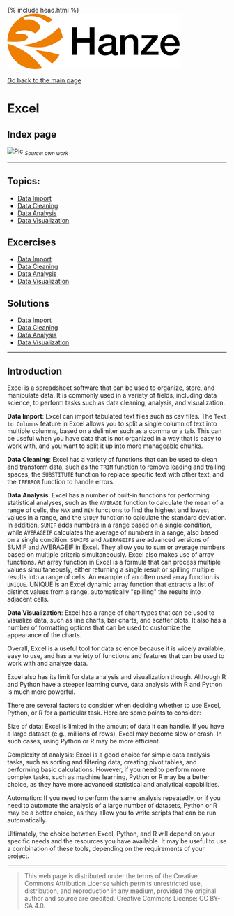 {% include head.html %}
![Hanze](../hanze/hanze.png)

[Go back to the main page](../index.md)


# Excel

## Index page

![Pic](./impression/excel.png)
*<sub>Source: own work</sub>*

---

## Topics:

- [Data Import](./excel_02_data_import.md)
- [Data Cleaning](./excel_05_data_cleaning.md)
- [Data Analysis](./excel_08_data_analysis.md)
- [Data Visualization](./excel_11_data_visualization.md)

## Excercises

- [Data Import](./excel_03_data_import_exercises.md)
- [Data Cleaning](./excel_06_data_cleaning_exercises.md)
- [Data Analysis](./excel_09_data_analysis_exercises.md)
- [Data Visualization](./excel_12_data_visualization_exercises.md)

## Solutions

- [Data Import](./excel_04_data_import_solutions.md)
- [Data Cleaning](./excel_07_data_cleaning_solutions.md)
- [Data Analysis](./excel_10_data_analysis_solutions.md)
- [Data Visualization](./excel_13_data_visualization_solutions.md)

---


## Introduction

Excel is a spreadsheet software that can be used to organize, store, and manipulate data. It is commonly used in a variety of fields, including data science, to perform tasks such as data cleaning, analysis, and visualization.

**Data Import**: Excel can import tabulated text files such as csv files. The `Text to Columns` feature in Excel allows you to split a single column of text into multiple columns, based on a delimiter such as a comma or a tab. This can be useful when you have data that is not organized in a way that is easy to work with, and you want to split it up into more manageable chunks.

**Data Cleaning**: Excel has a variety of functions that can be used to clean and transform data, such as the `TRIM` function to remove leading and trailing spaces, the `SUBSTITUTE` function to replace specific text with other text, and the `IFERROR` function to handle errors.

**Data Analysis**: Excel has a number of built-in functions for performing statistical analyses, such as the `AVERAGE` function to calculate the mean of a range of cells, the `MAX` and `MIN` functions to find the highest and lowest values in a range, and the `STDEV` function to calculate the standard deviation. In addition, `SUMIF` adds numbers in a range based on a single condition, while `AVERAGEIF` calculates the average of numbers in a range, also based on a single condition. `SUMIFS` and `AVERAGEIFS` are advanced versions of SUMIF and AVERAGEIF in Excel. They allow you to sum or average numbers based on multiple criteria simultaneously. Excel also makes use of array functions. An array function in Excel is a formula that can process multiple values simultaneously, either returning a single result or spilling multiple results into a range of cells. An example of an often used array function is `UNIQUE`. UNIQUE is an Excel dynamic array function that extracts a list of distinct values from a range, automatically "spilling" the results into adjacent cells.  

**Data Visualization**: Excel has a range of chart types that can be used to visualize data, such as line charts, bar charts, and scatter plots. It also has a number of formatting options that can be used to customize the appearance of the charts.

Overall, Excel is a useful tool for data science because it is widely available, easy to use, and has a variety of functions and features that can be used to work with and analyze data.

Excel also has its limit for data analysis and visualization though. Although R and Python have a steeper learning curve, data analysis with R and Python is much more powerful.

There are several factors to consider when deciding whether to use Excel, Python, or R for a particular task. Here are some points to consider:

Size of data: Excel is limited in the amount of data it can handle. If you have a large dataset (e.g., millions of rows), Excel may become slow or crash. In such cases, using Python or R may be more efficient.  

Complexity of analysis: Excel is a good choice for simple data analysis tasks, such as sorting and filtering data, creating pivot tables, and performing basic calculations. However, if you need to perform more complex tasks, such as machine learning, Python or R may be a better choice, as they have more advanced statistical and analytical capabilities.  

Automation: If you need to perform the same analysis repeatedly, or if you need to automate the analysis of a large number of datasets, Python or R may be a better choice, as they allow you to write scripts that can be run automatically.  

Ultimately, the choice between Excel, Python, and R will depend on your specific needs and the resources you have available. It may be useful to use a combination of these tools, depending on the requirements of your project.  

---


>This web page is distributed under the terms of the Creative Commons Attribution License which permits unrestricted use, distribution, and reproduction in any medium, provided the original author and source are credited.
>Creative Commons License: CC BY-SA 4.0.

